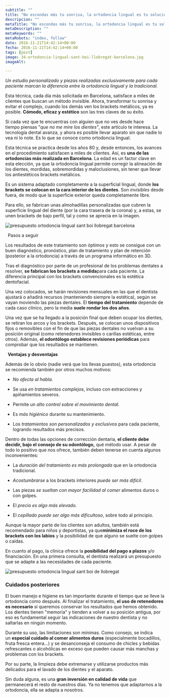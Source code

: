 ```yaml
---
subtitle: ""
title: "No escondas más tu sonrisa, la ortodoncia lingual es tu solución"
descripcion: ""
metaTitle: "No escondas más tu sonrisa, la ortodoncia lingual es tu solución"
metaDescription: ""
metaKeywords: ""
metaRobots: "index, follow"
date: 2016-11-21T14:42:14+00:00
fecha: 2016-11-21T14:42:14+00:00
tags: [post]
image: 34-ortodoncia-lingual-sant-boi-llobregat-barcelona.jpg
imageAlt: 

---
```



*Un estudio personalizado y piezas realizadas exclusivamente para cada paciente marcan la diferencia entre la ortodoncia lingual y la tradicional.*

Esta técnica, cada día más solicitada en Barcelona, satisface a miles de clientes que buscan un método invisible. Ahora, transformar tu sonrisa y evitar el complejo, cuando los demás ven los brackets metálicos, ya es posible. **Cómodo, eficaz y estético** son las tres claves de su éxito.

Si cada vez que te encuentras con alguien que no ves desde hace tiempo piensas "*que no me mire los dientes"*, este artículo te interesa. La tecnología dental avanza, y ahora es posible llevar aparato sin que nadie lo vea ni lo note. Es lo que se conoce como ortodoncia lingual.

Esta técnica se practica desde los años 80 y, desde entonces, los avances en el procedimiento satisfacen a miles de clientes. Así, es **una de las ortodoncias más realizada en Barcelona**. La edad es un factor clave en esta elección, ya que la ortodoncia lingual permite corregir la alineación de los dientes, mordidas, sobremordidas y maloclusiones, sin tener que llevar los antiestéticos brackets metálicos.

Es un sistema adaptado completamente a la superficial lingual, donde **los brackets se colocan en la cara interior de los dientes**. Son *invisibles* desde fuera, de modo que la superficie exterior queda completamente libre.

Para ello, se fabrican unas almohadillas personalizadas que cubren la superficie lingual del diente (por la cara trasera de la corona) y, a estas, se unen brackets de bajo perfil, tal y como se aprecia en la imagen.

![presupuesto ortodoncia lingual sant boi llobregat barcelona](http://centredentalbaste.com/wp-content/uploads/2016/11/presupuesto-ortodoncia-lingual-sant-boi-llobregat-barcelona.jpg)

 
Pasos a seguir


Los resultados de este tratamiento son óptimos y esto se consigue con un buen diagnóstico, pronóstico, plan de tratamiento y plan de retención (posterior a la ortodoncia) a través de un programa informático en 3D.

Tras el diagnóstico por parte de un profesional de los problemas dentales a resolver, **se fabrican los brackets a medida**para cada paciente. La diferencia principal con los brackets convencionales es la estética dentofacial.

Una vez colocados, se harán revisiones mensuales en las que el dentista ajustará o añadirá recursos (manteniendo siempre la estética), según se vayan moviendo las piezas dentales. El **tiempo del tratamiento** depende de cada caso clínico, pero la media **suele rondar los dos años**.

Una vez que se ha llegado a la posición final que deben ocupar los dientes, se retiran los arcos y los brackets. Después, se colocan unos dispositivos fijos o removibles con el fin de que las piezas dentales no vuelvan a su posición original (como retenedores invisibles o carillas estéticas, entre otros). Además, **el odontólogo establece revisiones periódicas** para comprobar que los resultados se mantienen.

 
**Ventajas y desventajas**


Además de lo obvio (nadie verá que los llevas puestos), esta ortodoncia se recomienda también por otros muchos motivos:
* *No afecta al habla.*


* Se usa *en tratamientos complejos*, incluso con extracciones y apiñamientos severos.


* Permite un *alto control sobre el movimiento dental.*


* Es *más higiénico* durante su mantenimiento.


* Los *tratamientos son personalizados y exclusivos* para cada paciente, logrando resultados más precisos.


Dentro de todas las opciones de corrección dentaria, **el cliente debe decidir, bajo el consejo de su odontólogo,** qué método usar. A pesar de todo lo positivo que nos ofrece, también deben tenerse en cuenta algunos inconvenientes:
* La *duración del tratamiento es más prolongada* que en la ortodoncia tradicional.


* *Acostumbrarse* a los brackets interiores *puede ser más difícil.*


* Las piezas *se sueltan con mayor facilidad al comer* alimentos duros o con golpes.


* El *precio es algo más elevado.*


* El *cepillado puede ser algo más dificultoso*, sobre todo al principio.


Aunque la mayor parte de los clientes son adultos, también está recomendado para niños y deportistas, ya que**minimiza el roce de los brackets con los labios** y la posibilidad de que alguno se suelte con golpes o caídas.

En cuanto al pago, la clínica ofrece la **posibilidad del pago a plazos** y/o financiación. En una primera consulta, el dentista realizará un presupuesto que se adapte a las necesidades de cada paciente.

![presupuesto ortodoncia lingual sant boi de llobregat](http://centredentalbaste.com/wp-content/uploads/2016/11/presupuesto-ortodoncia-lingual-sant-boi-llobregat.png)
### **Cuidados posteriores**


El buen manejo e higiene es tan importante durante el tiempo que se lleve la ortodoncia como después. Al finalizar el tratamiento, **el uso de retenedores es necesario** si queremos conservar los resultados que hemos obtenido. Los dientes tienen "memoria" y tienden a volver a su posición antigua, por eso es fundamental seguir las indicaciones de nuestro dentista y no saltarlas en ningún momento.

Durante su uso, las limitaciones son mínimas. Como consejo, se indica un **especial cuidado al comer alimentos duros** (especialmente bocadillos, fruta fresca entera...) y se desanconseja el consumo de chicles y bebidas refrescantes o alcohólicas en exceso que pueden causar más manchas y problemas con los brackets.

Por su parte, la limpieza debe extremarse y utilizarse productos más delicados para el lavado de los dientes y el aparato.

Sin duda alguna, es una **gran inversión en calidad de vida** que permanecerá el resto de nuestros días. Ya no tenemos que adaptarnos a la ortodoncia, ella se adapta a nosotros.
